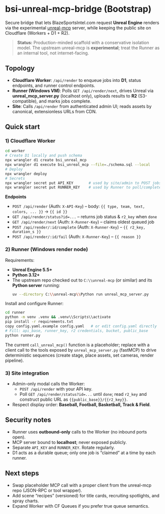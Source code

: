 # bsi-unreal-mcp-bridge (Bootstrap)

Secure bridge that lets BlazeSportsIntel.com request **Unreal Engine** renders via the experimental
[unreal-mcp](https://github.com/chongdashu/unreal-mcp) server, while keeping the public site on Cloudflare (Workers + D1 + R2).

> **Status:** Production-minded scaffold with a conservative isolation model. The upstream unreal-mcp is **experimental**;
> treat the Runner as an internal tool, not internet-facing.

## Topology

- **Cloudflare Worker**: `/api/render` to enqueue jobs into **D1**, status endpoints, and runner control endpoints.
- **Runner (Windows VM)**: Polls `GET /api/render/next`, drives Unreal via **unreal_mcp_server.py** (localhost only),
  uploads results to **R2** (S3-compatible), and marks jobs complete.
- **Site**: Calls `/api/render` from authenticated admin UI; reads assets by canonical, extensionless URLs from CDN.

## Quick start

### 1) Cloudflare Worker

```bash
cd worker
# Create D1 locally and push schema
npx wrangler d1 create bsi_unreal_mcp
npx wrangler d1 execute bsi_unreal_mcp --file=./schema.sql --local
# Deploy
npx wrangler deploy
# Secrets
npx wrangler secret put API_KEY       # used by site/admin to POST jobs
npx wrangler secret put RUNNER_KEY    # used by Runner to poll/complete
```

**Endpoints**
- `POST /api/render` (Auth: `X-API-Key`) – body: `{{ type, team, text, colors, ... }}` → `{{ id }}`
- `GET /api/render/status?id=...` – returns job status & `r2_key` when `done`
- `GET /api/render/next` (Auth: `X-Runner-Key`) – claims oldest queued job
- `POST /api/render/:id/complete` (Auth: `X-Runner-Key`) – `{{ r2_key, duration_s }}`
- `POST /api/render/:id/fail` (Auth: `X-Runner-Key`) – `{{ reason }}`

### 2) Runner (Windows render node)

Requirements:
- **Unreal Engine 5.5+**
- **Python 3.12+**
- The upstream repo checked out to `C:\\unreal-mcp` (or similar) and its **Python server** running:
  ```bash
  uv --directory C:\\unreal-mcp\\Python run unreal_mcp_server.py
  ```

Install and configure Runner:
```bash
cd runner
python -m venv .venv && .venv\\Scripts\\activate
pip install -r requirements.txt
copy config.yaml.example config.yaml   # or edit config.yaml directly
# Fill: api_base, runner_key, r2 credentials, bucket, public_base
python runner.py
```

The current `call_unreal_mcp()` function is a placeholder; replace with a client call to the tools exposed by
`unreal_mcp_server.py` (fastMCP) to drive deterministic sequences (create stage, place assets, set cameras, render pipeline).

### 3) Site integration

- Admin-only modal calls the Worker:
  - `POST /api/render` with your API key.
  - Poll `GET /api/render/status?id=...` until `done`; read `r2_key` and construct public URL as `{{public_base}}/{{r2_key}}`.
- Respect display order: **Baseball, Football, Basketball, Track & Field**.

## Security notes

- Runner uses **outbound-only** calls to the Worker (no inbound ports open).
- MCP server bound to **localhost**; never exposed publicly.
- Separate `API_KEY` and `RUNNER_KEY`. Rotate regularly.
- D1 acts as a durable queue; only one job is “claimed” at a time by each runner.

## Next steps

- Swap placeholder MCP call with a proper client from the unreal-mcp repo (JSON-RPC or tool wrapper).
- Add scene “recipes” (versioned) for title cards, recruiting spotlights, and spray charts.
- Expand Worker with CF Queues if you prefer true queue semantics.